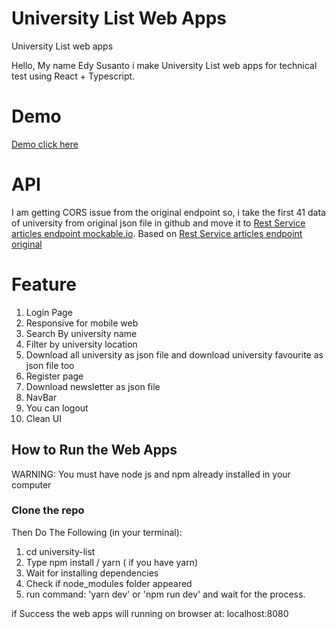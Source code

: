 # University List Web Apps
University List web apps

Hello, My name Edy Susanto i make University List web apps for technical test using React + Typescript.

# Demo
[Demo click here](https://x-dit.netlify.app/login)

# API
I am getting CORS issue from the original endpoint so, i take the first 41 data of university from original json file in github and move it to [Rest Service articles endpoint mockable.io](https://demo3418193.mockable.io/). Based on [Rest Service articles endpoint original](https://github.com/Hipo/university-domains-list)

# Feature

1. Login Page
2. Responsive for mobile web
3. Search By university name
4. Filter by university location
5. Download all university as json file and download university favourite as json file too
6. Register page
7. Download newsletter as json file
8. NavBar
9. You can logout
10. Clean UI

## How to Run the Web Apps
WARNING: You must have node js and npm already installed in your computer
### Clone the repo

Then Do The Following (in your terminal):
1. cd university-list
2. Type npm install / yarn ( if you have yarn)
3. Wait for installing dependencies
4. Check if node_modules folder appeared
5. run command: 'yarn dev' or  'npm run dev' and wait for the process.


if Success the web apps will running on browser at: localhost:8080


